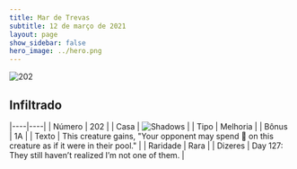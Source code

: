 ```yaml
---
title: Mar de Trevas
subtitle: 12 de março de 2021
layout: page
show_sidebar: false
hero_image: ../hero.png
---
```


![202](https://cdn.keyforgegame.com/media/card_front/pt/496_202_MGWPF3GJ7W5C_pt.png)

## Infiltrado

|----|----|
| Número | 202 |
| Casa | ![Shadows](https://archonarcana.com/images/thumb/e/ee/Shadows.png/22px-Shadows.png "Sombras") |
| Tipo | Melhoria |
| Bônus | 1A |
| Texto | This creature gains, "Your opponent may spend  on this creature as if it were in their pool." |
| Raridade | Rara |
| Dizeres | Day 127: They still haven’t realized I’m not one of them. |
